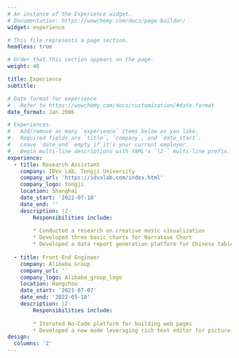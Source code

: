 ```yaml
---
# An instance of the Experience widget.
# Documentation: https://wowchemy.com/docs/page-builder/
widget: experience

# This file represents a page section.
headless: true

# Order that this section appears on the page.
weight: 40

title: Experience
subtitle:

# Date format for experience
#   Refer to https://wowchemy.com/docs/customization/#date-format
date_format: Jan 2006

# Experiences.
#   Add/remove as many `experience` items below as you like.
#   Required fields are `title`, `company`, and `date_start`.
#   Leave `date_end` empty if it's your current employer.
#   Begin multi-line descriptions with YAML's `|2-` multi-line prefix.
experience:
  - title: Research Assistant
    company: IDVx Lab, Tongji University
    company_url: 'https://idvxlab.com/index.html'
    company_logo: tongji
    location: Shanghai
    date_start: '2022-07-18'
    date_end: ''
    description: |2-
        Responsibilities include:
        
        * Conducted a research on creative music visualization 
        * Developed three basic charts for Narrative Chart
        * Developed a data report generation platform for Chinese table tenis team
        
  - title: Front-End Engineer
    company: Alibaba Group
    company_url: ''
    company_logo: Alibaba_group_logo
    location: Hangzhou
    date_start: '2021-07-07'
    date_end: '2022-05-18'
    description: |2-
        Responsibilities include:
        
        * Iterated No-Code platform for building web pages
        * Developed a new mode leveraging rich text editor for picture-text web pages
design:
  columns: '2'
---
```

